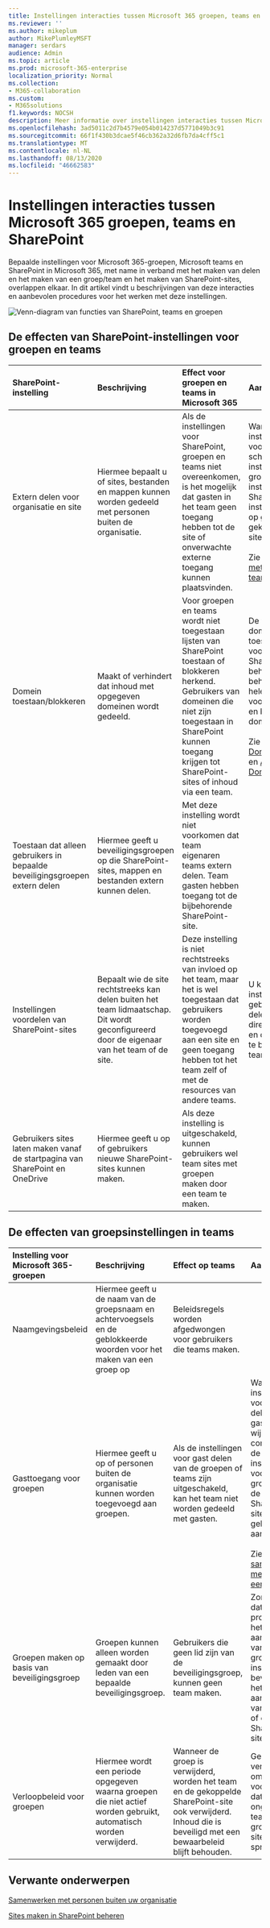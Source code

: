 ```yaml
---
title: Instellingen interacties tussen Microsoft 365 groepen, teams en SharePoint
ms.reviewer: ''
ms.author: mikeplum
author: MikePlumleyMSFT
manager: serdars
audience: Admin
ms.topic: article
ms.prod: microsoft-365-enterprise
localization_priority: Normal
ms.collection:
- M365-collaboration
ms.custom:
- M365solutions
f1.keywords: NOCSH
description: Meer informatie over instellingen interacties tussen Microsoft 365 groepen, teams en SharePoint
ms.openlocfilehash: 3ad5011c2d7b4579e054b014237d5771049b3c91
ms.sourcegitcommit: 66f1f430b3dcae5f46cb362a32d6fb7da4cff5c1
ms.translationtype: MT
ms.contentlocale: nl-NL
ms.lasthandoff: 08/13/2020
ms.locfileid: "46662583"
---
```

# <a name="settings-interactions-between-microsoft-365-groups-teams-and-sharepoint"></a>Instellingen interacties tussen Microsoft 365 groepen, teams en SharePoint

Bepaalde instellingen voor Microsoft 365-groepen, Microsoft teams en SharePoint in Microsoft 365, met name in verband met het maken van delen en het maken van een groep/team en het maken van SharePoint-sites, overlappen elkaar. In dit artikel vindt u beschrijvingen van deze interacties en aanbevolen procedures voor het werken met deze instellingen.

![Venn-diagram van functies van SharePoint, teams en groepen](../media/teams-groups-sharepoint-venn.png)

## <a name="the-effects-of-sharepoint-settings-on-groups-and-teams"></a>De effecten van SharePoint-instellingen voor groepen en teams

|SharePoint-instelling|Beschrijving|Effect voor groepen en teams in Microsoft 365|Aanbeveling|
|:-----------------|:----------|:---------------------------------------|:-------------|
|Extern delen voor organisatie en site|Hiermee bepaalt u of sites, bestanden en mappen kunnen worden gedeeld met personen buiten de organisatie.|Als de instellingen voor SharePoint, groepen en teams niet overeenkomen, is het mogelijk dat gasten in het team geen toegang hebben tot de site of onverwachte externe toegang kunnen plaatsvinden.|Wanneer u de instellingen voordelen wijzigt, schakelt u de optie instellingen voor groepen, teams-instellingen en SharePoint-site-instellingen in voor op groepen gekoppelde team sites.<br><br> Zie [samenwerken met gasten in een team](https://docs.microsoft.com/microsoft-365/solutions/collaborate-as-team)|
|Domein toestaan/blokkeren|Maakt of verhindert dat inhoud met opgegeven domeinen wordt gedeeld.|Voor groepen en teams wordt niet toegestaan lijsten van SharePoint toestaan of blokkeren herkend. Gebruikers van domeinen die niet zijn toegestaan in SharePoint kunnen toegang krijgen tot SharePoint-sites of inhoud via een team.|De weergave van domein toestaan/blokkeren voor Azure AD en SharePoint samen beheren. Maak een beheerproces voor hele organisatie voor het toestaan en blokkeren van domeinen.<br><br>Zie [SharePoint-Domeininstellingen](https://docs.microsoft.com/sharepoint/restricted-domains-sharing) en [Azure AD-Domeininstellingen](https://docs.microsoft.com/azure/active-directory/b2b/allow-deny-list)|
|Toestaan dat alleen gebruikers in bepaalde beveiligingsgroepen extern delen|Hiermee geeft u beveiligingsgroepen op die SharePoint-sites, mappen en bestanden extern kunnen delen.|Met deze instelling wordt niet voorkomen dat team eigenaren teams extern delen. Team gasten hebben toegang tot de bijbehorende SharePoint-site.||
|Instellingen voordelen van SharePoint-sites|Bepaalt wie de site rechtstreeks kan delen buiten het team lidmaatschap. Dit wordt geconfigureerd door de eigenaar van het team of de site.|Deze instelling is niet rechtstreeks van invloed op het team, maar het is wel toegestaan dat gebruikers worden toegevoegd aan een site en geen toegang hebben tot het team zelf of met de resources van andere teams.|U kunt deze instelling gebruiken om het delen van de site direct te beperken en de site toegang te beheren via het team.|
|Gebruikers sites laten maken vanaf de startpagina van SharePoint en OneDrive|Hiermee geeft u op of gebruikers nieuwe SharePoint-sites kunnen maken.|Als deze instelling is uitgeschakeld, kunnen gebruikers wel team sites met groepen maken door een team te maken.||

## <a name="the-effects-of-groups-settings-on-teams"></a>De effecten van groepsinstellingen in teams

|Instelling voor Microsoft 365-groepen|Beschrijving|Effect op teams|Aanbeveling|
|:---------------------------|:----------|:--------------|:-------------|
|Naamgevingsbeleid|Hiermee geeft u de naam van de groepsnaam en achtervoegsels en de geblokkeerde woorden voor het maken van een groep op|Beleidsregels worden afgedwongen voor gebruikers die teams maken.||
|Gasttoegang voor groepen|Hiermee geeft u op of personen buiten de organisatie kunnen worden toegevoegd aan groepen.|Als de instellingen voor gast delen van de groepen of teams zijn uitgeschakeld, kan het team niet worden gedeeld met gasten.|Wanneer u instellingen voor het delen van gasten wijzigt, controleert u de instellingen voor teams, groepen en de SharePoint-site die is gekoppeld aan het team.<br><br> Zie [samenwerken met gasten in een team](https://docs.microsoft.com/microsoft-365/solutions/collaborate-as-team)|
|Groepen maken op basis van beveiligingsgroep|Groepen kunnen alleen worden gemaakt door leden van een bepaalde beveiligingsgroep.|Gebruikers die geen lid zijn van de beveiligingsgroep, kunnen geen team maken.|Zorg ervoor dat uw proces voor het aanvragen van een groep de instructies bevat voor het aanvragen van een team of een SharePoint-site.|
|Verloopbeleid voor groepen|Hiermee wordt een periode opgegeven waarna groepen die niet actief worden gebruikt, automatisch worden verwijderd.|Wanneer de groep is verwijderd, worden het team en de gekoppelde SharePoint-site ook verwijderd. Inhoud die is beveiligd met een bewaarbeleid blijft behouden.|Gebruik een verloopbeleid om te voorkomen dat ongebruikte teams, groepen en sites worden sprawl.|

## <a name="related-topics"></a>Verwante onderwerpen

[Samenwerken met personen buiten uw organisatie](https://docs.microsoft.com/microsoft-365/solutions/collaborate-with-people-outside-your-organization)

[Sites maken in SharePoint beheren](https://docs.microsoft.com/sharepoint/manage-site-creation)
